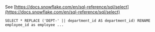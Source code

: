 See [https://docs.snowflake.com/en/sql-reference/sql/select](https://docs.snowflake.com/en/sql-reference/sql/select)
```
SELECT * REPLACE ('DEPT-' || department_id AS department_id) RENAME employee_id as employee ...
```
